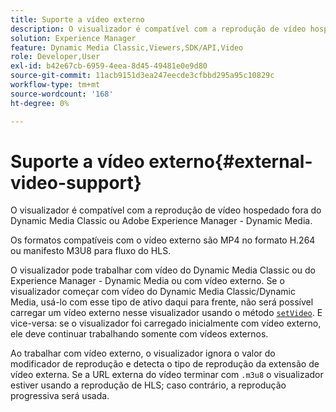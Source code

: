 ```yaml
---
title: Suporte a vídeo externo
description: O visualizador é compatível com a reprodução de vídeo hospedado fora do Dynamic Media Classic ou Adobe Experience Manager - Dynamic Media.
solution: Experience Manager
feature: Dynamic Media Classic,Viewers,SDK/API,Video
role: Developer,User
exl-id: b42e67cb-6959-4eea-8d45-49481e0e9d80
source-git-commit: 11acb9151d3ea247eecde3cfbbd295a95c10829c
workflow-type: tm+mt
source-wordcount: '168'
ht-degree: 0%

---
```


# Suporte a vídeo externo{#external-video-support}

O visualizador é compatível com a reprodução de vídeo hospedado fora do Dynamic Media Classic ou Adobe Experience Manager - Dynamic Media.

Os formatos compatíveis com o vídeo externo são MP4 no formato H.264 ou manifesto M3U8 para fluxo do HLS.

O visualizador pode trabalhar com vídeo do Dynamic Media Classic ou do Experience Manager - Dynamic Media ou com vídeo externo. Se o visualizador começar com vídeo do Dynamic Media Classic/Dynamic Media, usá-lo com esse tipo de ativo daqui para frente, não será possível carregar um vídeo externo nesse visualizador usando o método [`setVideo`](../../c-html5-s7-aem-asset-viewers/c-html5-video-reference/c-html5-video-viewer-20-javascriptapiref/r-html5-video-viewer-20-javascriptapiref-setvideo.md#reference-85d3422d6ce64a36ac74827120b5a17c). E vice-versa: se o visualizador foi carregado inicialmente com vídeo externo, ele deve continuar trabalhando somente com vídeos externos.

Ao trabalhar com vídeo externo, o visualizador ignora o valor do modificador de reprodução e detecta o tipo de reprodução da extensão de vídeo externa. Se a URL externa do vídeo terminar com `.m3u8` o visualizador estiver usando a reprodução de HLS; caso contrário, a reprodução progressiva será usada.
